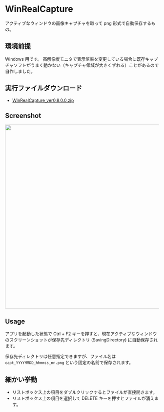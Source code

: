 # WinRealCapture
アクティブなウィンドウの画像キャプチャを取って png 形式で自動保存するもの。

## 環境前提
Windows 用です。
高解像度モニタで表示倍率を変更している場合に既存キャプチャソフトがうまく動かない（キャプチャ領域が大きくずれる）ことがあるので自作しました。

## 実行ファイルダウンロード
- [WinRealCapture_ver0.8.0.0.zip](https://github.com/kobake/WinRealCapture/raw/master/archives/WinRealCapture_ver0.8.0.0.zip)

## Screenshot
<img src="https://raw.githubusercontent.com/kobake/WinRealCapture/master/screenshots/screenshot.png" width="600" />

## Usage
アプリを起動した状態で Ctrl + F2 キーを押すと、現在アクティブなウィンドウのスクリーンショットが保存先ディレクトリ (SavingDirectory) に自動保存されます。

保存先ディレクトリは任意指定できますが、ファイル名は ```capt_YYYYMMDD_hhmmss_nn.png``` という固定の名前で保存されます。

## 細かい挙動
- リストボックス上の項目をダブルクリックするとファイルが直接開きます。
- リストボックス上の項目を選択して DELETE キーを押すとファイルが消えます。
